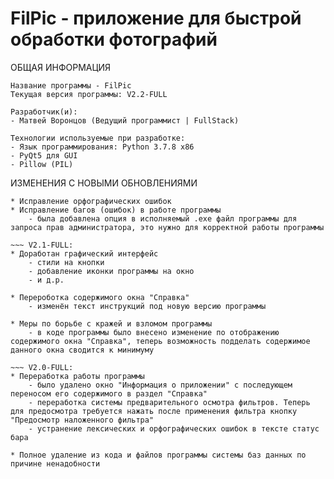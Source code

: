 # FilPic - приложение для быстрой обработки фотографий
ОБЩАЯ ИНФОРМАЦИЯ
~~~
Название программы - FilPic
Текущая версия программы: V2.2-FULL

Разработчик(и):
- Матвей Воронцов (Ведущий программист | FullStack)

Технологии используемые при разработке:
- Язык программирования: Python 3.7.8 x86
- PyQt5 для GUI
- Pillow (PIL)

~~~~~~~~~~~~~~~~~~~~~~~~~~~~~~~~~~~~~~~~~~~~~~~~~~~~~

ИЗМЕНЕНИЯ С НОВЫМИ ОБНОВЛЕНИЯМИ

~~~ V2.2-FULL:
* Исправление орфографических ошибок
* Исправление багов (ошибок) в работе программы
    - была добавлена опция в исполняемый .exe файл программы для запроса прав администратора, это нужно для корректной работы программы

~~~ V2.1-FULL:
* Доработан графический интерфейс
    - стили на кнопки
    - добавление иконки программы на окно
    - и д.р.

* Перероботка содержимого окна "Справка"
    - изменён текст инструкций под новую версию программы

* Меры по борьбе с кражей и взломом программы
    - в коде программы было внесено изменение по отображению содержимого окна "Справка", теперь возможность подделать содержимое данного окна сводится к минимуму

~~~ V2.0-FULL:
* Переработка работы программы
    - было удалено окно "Информация о приложении" с последующем переносом его содержимого в раздел "Справка"
    - переработка системы предварительного осмотра фильтров. Теперь для предосмотра требуется нажать после применения фильтра кнопку "Предосмотр наложенного фильтра"
    - устранение лексических и орфографических ошибок в тексте статус бара

* Полное удаление из кода и файлов программы системы баз данных по причине ненадобности
